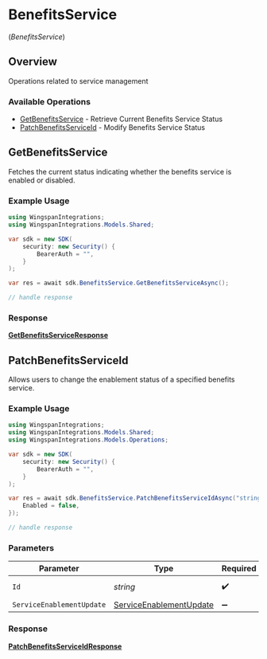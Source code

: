# BenefitsService
(*BenefitsService*)

## Overview

Operations related to service management

### Available Operations

* [GetBenefitsService](#getbenefitsservice) - Retrieve Current Benefits Service Status
* [PatchBenefitsServiceId](#patchbenefitsserviceid) - Modify Benefits Service Status

## GetBenefitsService

Fetches the current status indicating whether the benefits service is enabled or disabled.

### Example Usage

```csharp
using WingspanIntegrations;
using WingspanIntegrations.Models.Shared;

var sdk = new SDK(
    security: new Security() {
        BearerAuth = "",
    }
);

var res = await sdk.BenefitsService.GetBenefitsServiceAsync();

// handle response
```


### Response

**[GetBenefitsServiceResponse](../../Models/Operations/GetBenefitsServiceResponse.md)**


## PatchBenefitsServiceId

Allows users to change the enablement status of a specified benefits service.

### Example Usage

```csharp
using WingspanIntegrations;
using WingspanIntegrations.Models.Shared;
using WingspanIntegrations.Models.Operations;

var sdk = new SDK(
    security: new Security() {
        BearerAuth = "",
    }
);

var res = await sdk.BenefitsService.PatchBenefitsServiceIdAsync("string", new ServiceEnablementUpdate() {
    Enabled = false,
});

// handle response
```

### Parameters

| Parameter                                                                 | Type                                                                      | Required                                                                  | Description                                                               |
| ------------------------------------------------------------------------- | ------------------------------------------------------------------------- | ------------------------------------------------------------------------- | ------------------------------------------------------------------------- |
| `Id`                                                                      | *string*                                                                  | :heavy_check_mark:                                                        | Unique identifier                                                         |
| `ServiceEnablementUpdate`                                                 | [ServiceEnablementUpdate](../../Models/Shared/ServiceEnablementUpdate.md) | :heavy_minus_sign:                                                        | N/A                                                                       |


### Response

**[PatchBenefitsServiceIdResponse](../../Models/Operations/PatchBenefitsServiceIdResponse.md)**

